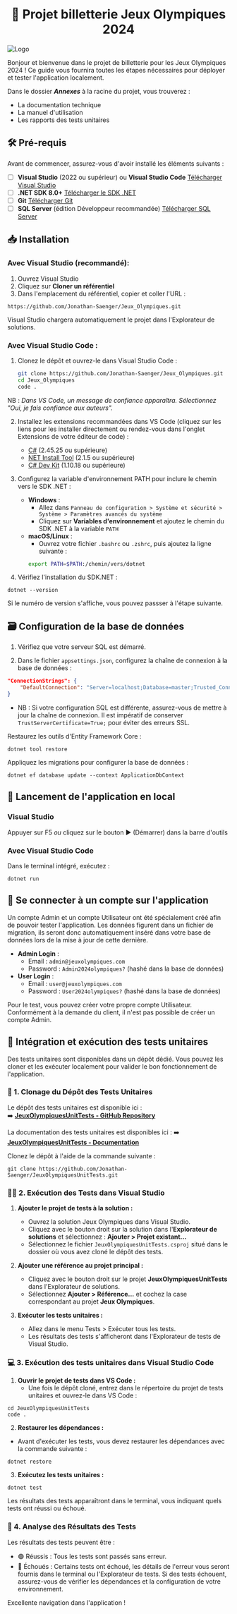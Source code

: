 ﻿<h1 align="center">🏅 Projet billetterie Jeux Olympiques 2024 </h1>

<img src="wwwroot/images/readme.png" alt="Logo"></p>


Bonjour et bienvenue dans le projet de billetterie pour les Jeux Olympiques 2024 ! Ce guide vous fournira toutes les 
étapes nécessaires pour déployer et tester l'application localement.

Dans le dossier ***Annexes*** à la racine du projet, vous trouverez : 
* La documentation technique 
* La manuel d'utilisation
* Les rapports des tests unitaires

<h2> 🛠 Pré-requis </h2>

Avant de commencer, assurez-vous d'avoir installé les éléments suivants :

- [ ] **Visual Studio** (2022 ou supérieur) ou **Visual Studio Code** [Télécharger Visual Studio](https://visualstudio.microsoft.com/fr/downloads/?cid=learn-onpage-download-cta)
- [ ] **.NET SDK 8.0+** [Télécharger le SDK .NET](https://dotnet.microsoft.com/en-us/download/dotnet/8.0)
- [ ] **Git** [Télécharger Git](https://git-scm.com/downloads)
- [ ] **SQL Server** (édition Développeur recommandée) [Télécharger SQL Server](https://www.microsoft.com/fr-fr/sql-server/sql-server-downloads)

<h2>📥 Installation  </h2>

<h3> Avec Visual Studio (recommandé): </h3>

1. Ouvrez Visual Studio
2. Cliquez sur <b>Cloner un référentiel</b>
3. Dans l'emplacement du référentiel, copier et coller l'URL :  

```
https://github.com/Jonathan-Saenger/Jeux_Olympiques.git
```

Visual Studio chargera automatiquement le projet dans l'Explorateur de solutions.

<h3> Avec Visual Studio Code : </h3>

1. Clonez le dépôt et ouvrez-le dans Visual Studio Code :
    ```bash
    git clone https://github.com/Jonathan-Saenger/Jeux_Olympiques.git
    cd Jeux_Olympiques
    code .
    ```

NB : <i> Dans VS Code, un message de confiance apparaîtra. Sélectionnez "Oui, je fais confiance aux auteurs". </i>

2. Installez les extensions recommandées dans VS Code (cliquez sur les liens pour les installer directement ou rendez-vous dans l'onglet Extensions de votre éditeur de code) :
   - [C#](https://marketplace.visualstudio.com/items?itemName=ms-dotnettools.csharp) (2.45.25 ou supérieure)
   - [NET Install Tool](https://marketplace.visualstudio.com/items?itemName=ms-dotnettools.vscode-dotnet-runtime) (2.1.5 ou supérieure)
   - [C# Dev Kit](https://marketplace.visualstudio.com/items?itemName=ms-dotnettools.csdevkit) (1.10.18 ou supérieure)

3. Configurez la variable d'environnement PATH pour inclure le chemin vers le SDK .NET :
   - **Windows** : 
     - Allez dans `Panneau de configuration > Système et sécurité > Système > Paramètres avancés du système`
     - Cliquez sur **Variables d'environnement** et ajoutez le chemin du SDK .NET à la variable `PATH`
   - **macOS/Linux** : 
     - Ouvrez votre fichier `.bashrc` ou `.zshrc`, puis ajoutez la ligne suivante :
     ```bash
     export PATH=$PATH:/chemin/vers/dotnet
     ```

4. Vérifiez l'installation du SDK.NET :
```
dotnet --version
```
Si le numéro de version s'affiche, vous pouvez passser à l'étape suivante.

<h2>🗃 Configuration de la base de données </h2>

1. Vérifiez que votre serveur SQL est démarré.

2. Dans le fichier `appsettings.json`, configurez la chaîne de connexion à la base de données :

```json
"ConnectionStrings": {
    "DefaultConnection": "Server=localhost;Database=master;Trusted_Connection=True;TrustServerCertificate=True;"
}
```
- NB : Si votre configuration SQL est différente, assurez-vous de mettre à jour la chaîne de connexion. Il est impératif de conserver `TrustServerCertificate=True;` pour éviter des erreurs SSL.


Restaurez les outils d'Entity Framework Core :
```
dotnet tool restore
```

Appliquez les migrations pour configurer la base de données : 
```
dotnet ef database update --context ApplicationDbContext
```

<h2> 🚀 Lancement de l'application en local </h2>

<h3> Visual Studio </h3>

Appuyer sur  F5  <i> ou </i> cliquez sur le bouton  ▶️ (Démarrer) dans la barre d'outils

<h3> Avec Visual Studio Code </h3>

Dans le terminal intégré, exécutez :
```
dotnet run 
```

<h2> 🔐  Se connecter à un compte sur l'application </h2>

<p> Un compte Admin et un compte Utilisateur ont été spécialement créé afin de pouvoir tester
l'application. Les données figurent dans un fichier de migration, ils seront donc automatiquement inséré
dans votre base de données lors de la mise à jour de cette dernière. </p>

 - **Admin Login** : 
     - Email : `admin@jeuxolympiques.com`
     - Password : `Admin2024olympiques?` (hashé dans la base de données)
 - **User Login** : 
     - Email : `user@jeuxolympiques.com`
     - Password : `User2024olympiques?` (hashé dans la base de données)

Pour le test, vous pouvez créer votre propre compte Utilisateur. Conformément à la demande du client, il n'est pas possible 
de créer un compte Admin. 

<h2>🧪 Intégration et exécution des tests unitaires</h2>

Des tests unitaires sont disponibles dans un dépôt dédié. Vous pouvez les cloner et les exécuter localement pour valider le bon fonctionnement de l'application.

### 📂 1. Clonage du Dépôt des Tests Unitaires
Le dépôt des tests unitaires est disponible ici :  
➡️ **[JeuxOlympiquesUnitTests - GitHub Repository](https://github.com/Jonathan-Saenger/JeuxOlympiquesUnitTests)**  

La documentation des tests unitaires est disponibles ici :
➡️ **[JeuxOlympiquesUnitTests - Documentation](https://jeuxolympiques-testsdocumentation.vercel.app/)**

Clonez le dépôt à l'aide de la commande suivante :

```
git clone https://github.com/Jonathan-Saenger/JeuxOlympiquesUnitTests.git
```

### 🧑‍💻 2. Exécution des Tests dans Visual Studio

1. <b> Ajouter le projet de tests à la solution :</b>
    - Ouvrez la solution Jeux Olympiques dans Visual Studio.
    - Cliquez avec le bouton droit sur la solution dans l'<b>Explorateur de solutions</b> et sélectionnez :
<b>Ajouter > Projet existant...</b>
    - Sélectionnez le fichier ```JeuxOlympiquesUnitTests.csproj``` situé dans le dossier où vous avez cloné le dépôt des tests.

2. <b>Ajouter une référence au projet principal :</b>
    - Cliquez avec le bouton droit sur le projet <b>JeuxOlympiquesUnitTests</b> dans l'Explorateur de solutions.
    - Sélectionnez <b>Ajouter > Référence...</b> et cochez la case correspondant au projet <b>Jeux Olympiques</b>.

3. <b>Exécuter les tests unitaires :</b>
    - Allez dans le menu Tests > Exécuter tous les tests.
    - Les résultats des tests s'afficheront dans l'Explorateur de tests de Visual Studio.


### 💻 3. Exécution des tests unitaires dans Visual Studio Code

1. <b>Ouvrir le projet de tests dans VS Code :</b>
    - Une fois le dépôt cloné, entrez dans le répertoire du projet de tests unitaires et ouvrez-le dans VS Code :

```
cd JeuxOlympiquesUnitTests
code .
```
  
2. <b> Restaurer les dépendances : </b>
- Avant d'exécuter les tests, vous devez restaurer les dépendances avec la commande suivante :
```
dotnet restore
```

3. <b> Exécutez les tests unitaires : </b>

```
dotnet test
```
Les résultats des tests apparaîtront dans le terminal, vous indiquant quels tests ont réussi ou échoué.

### 🎯 4. Analyse des Résultats des Tests
Les résultats des tests peuvent être :

- 🟢 Réussis : Tous les tests sont passés sans erreur.
- 🔴 Échoués : Certains tests ont échoué, les détails de l'erreur vous seront fournis dans le terminal ou l'Explorateur de tests.
Si des tests échouent, assurez-vous de vérifier les dépendances et la configuration de votre environnement.

Excellente navigation dans l'application !